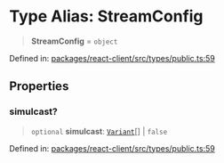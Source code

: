# Type Alias: StreamConfig

> **StreamConfig** = `object`

Defined in: [packages/react-client/src/types/public.ts:59](https://github.com/fishjam-cloud/web-client-sdk/blob/8be0da3efcdce0dec0a98faf77f65b941d4a7757/packages/react-client/src/types/public.ts#L59)

## Properties

### simulcast?

> `optional` **simulcast**: [`Variant`](../enumerations/Variant.md)[] \| `false`

Defined in: [packages/react-client/src/types/public.ts:59](https://github.com/fishjam-cloud/web-client-sdk/blob/8be0da3efcdce0dec0a98faf77f65b941d4a7757/packages/react-client/src/types/public.ts#L59)
